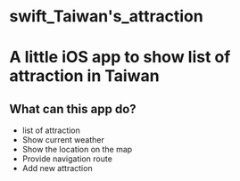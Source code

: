 # swift_Taiwan's_attraction
# A little iOS app to show list of attraction in Taiwan
## What can this app do?
- list of attraction
- Show current weather
- Show the location on the map
- Provide navigation route
- Add new attraction
